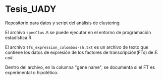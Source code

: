 # Tesis_UADY
Repositorio para datos y script del análisis de clustering

El archivo `specClus.R` se puede ejecutar en el entorno de programación estadística R. 

El archivo `tfs_expression_colombos-sh.txt` es un archivo de texto que contiene los datos de expresión de los factores de transcripción(FTs) de *E. coli*.

Dentro del archivo, en la columna "gene name", se documenta si el FT es experimental o hipotético. 
